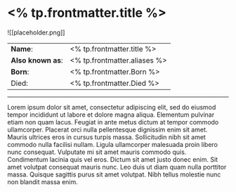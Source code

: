 
# <% tp.frontmatter.title %>

![[placeholder.png]]

|  |  |
| --- | --- |
| **Name**: | <% tp.frontmatter.title %> |
| **Also known as**: | <% tp.frontmatter.aliases %> |
| **Born**: | <% tp.frontmatter.Born %> |
| Died: | <% tp.frontmatter.Died %> |

---

Lorem ipsum dolor sit amet, consectetur adipiscing elit, sed do eiusmod tempor incididunt ut labore et dolore magna aliqua. Elementum pulvinar etiam non quam lacus. Feugiat in ante metus dictum at tempor commodo ullamcorper. Placerat orci nulla pellentesque dignissim enim sit amet. Mauris ultrices eros in cursus turpis massa. Sollicitudin nibh sit amet commodo nulla facilisi nullam. Ligula ullamcorper malesuada proin libero nunc consequat. Vulputate mi sit amet mauris commodo quis. Condimentum lacinia quis vel eros. Dictum sit amet justo donec enim. Sit amet volutpat consequat mauris nunc. Leo duis ut diam quam nulla porttitor massa. Quisque sagittis purus sit amet volutpat. Nibh tellus molestie nunc non blandit massa enim.
